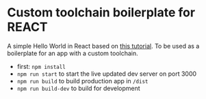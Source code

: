 
# Custom toolchain boilerplate for REACT

A simple Hello World in React based on [this tutorial](https://blog.usejournal.com/creating-a-react-app-from-scratch-f3c693b84658). To be used as a boilerplate for an app with a custom toolchain.

 - first: `npm install`
 - `npm run start` to start the live updated dev server on port 3000
 - `npm run build` to build production app in `/dist`
 - `npm run build-dev` to build for development